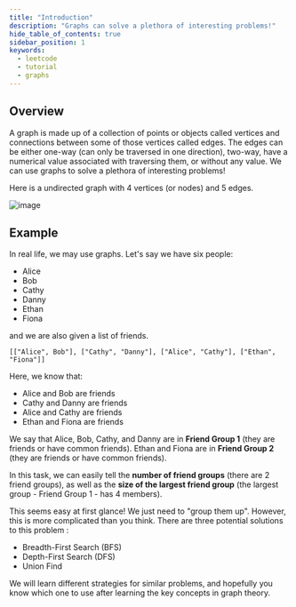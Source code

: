 ```yaml
---
title: "Introduction"
description: "Graphs can solve a plethora of interesting problems!"
hide_table_of_contents: true
sidebar_position: 1
keywords:
  - leetcode
  - tutorial
  - graphs
---
```


<TutorialCredits authors="@heiheihang, @wingkwong"/>

## Overview

A graph is made up of a collection of points or objects called vertices and connections between some of those vertices called edges. The edges can be either one-way (can only be traversed in one direction), two-way, have a numerical value associated with traversing them, or without any value. We can use graphs to solve a plethora of interesting problems!

Here is a undirected graph with 4 vertices (or nodes) and 5 edges.

![image](https://assets.leetcode.com/uploads/2020/10/21/bi2.jpg)

## Example

In real life, we may use graphs. Let's say we have six people:

- Alice
- Bob
- Cathy
- Danny
- Ethan
- Fiona

and we are also given a list of friends.

```
[["Alice", Bob"], ["Cathy", "Danny"], ["Alice", "Cathy"], ["Ethan", "Fiona"]]
```

Here, we know that:

- Alice and Bob are friends
- Cathy and Danny are friends
- Alice and Cathy are friends
- Ethan and Fiona are friends

We say that Alice, Bob, Cathy, and Danny are in **Friend Group 1** (they are friends or have common friends). Ethan and Fiona are in **Friend Group 2** (they are friends or have common friends).

In this task, we can easily tell the **number of friend groups** (there are 2 friend groups), as well as the **size of the largest friend group** (the largest group - Friend Group 1 - has 4 members).

This seems easy at first glance! We just need to "group them up". However, this is more complicated than you think. There are three potential solutions to this problem :

- Breadth-First Search (BFS)
- Depth-First Search (DFS)
- Union Find

We will learn different strategies for similar problems, and hopefully you know which one to use after learning the key concepts in graph theory.

